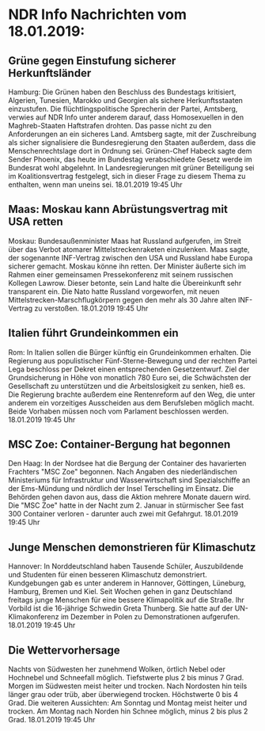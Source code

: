 # NDR Info Nachrichten vom 18.01.2019:


## Grüne gegen Einstufung sicherer Herkunftsländer
Hamburg: Die Grünen haben den Beschluss des Bundestags kritisiert, Algerien, Tunesien, Marokko und Georgien als sichere Herkunftsstaaten einzustufen. Die flüchtlingspolitische Sprecherin der Partei, Amtsberg, verwies auf NDR Info unter anderem darauf, dass Homosexuellen in den Maghreb-Staaten Haftstrafen drohten. Das passe nicht zu den Anforderungen an ein sicheres Land. Amtsberg sagte, mit der Zuschreibung als sicher signalisiere die Bundesregierung den Staaten außerdem, dass die Menschenrechtslage dort in Ordnung sei. Grünen-Chef Habeck sagte dem Sender Phoenix, das heute im Bundestag verabschiedete Gesetz werde im Bundesrat wohl abgelehnt. In Landesregierungen mit grüner Beteiligung sei im Koalitionsvertrag festgelegt, sich in dieser Frage zu diesem Thema zu enthalten, wenn man uneins sei. 18.01.2019 19:45 Uhr 

## Maas: Moskau kann Abrüstungsvertrag mit USA retten
Moskau: Bundesaußenminister Maas hat Russland aufgerufen, im Streit über das Verbot atomarer Mittelstreckenraketen einzulenken. Maas sagte, der sogenannte INF-Vertrag zwischen den USA und Russland habe Europa sicherer gemacht. Moskau könne ihn retten. Der Minister äußerte sich im Rahmen einer gemeinsamen Pressekonferenz mit seinem russischen Kollegen Lawrow. Dieser betonte, sein Land halte die Übereinkunft sehr transparent ein. Die Nato hatte Russland vorgeworfen, mit neuen Mittelstrecken-Marschflugkörpern gegen den mehr als 30 Jahre alten INF-Vertrag zu verstoßen. 18.01.2019 19:45 Uhr 

## Italien führt Grundeinkommen ein
Rom: In Italien sollen die Bürger künftig ein Grundeinkommen erhalten. Die Regierung aus populistischer Fünf-Sterne-Bewegung und der rechten Partei Lega beschloss per Dekret einen entsprechenden Gesetzentwurf. Ziel der Grundsicherung in Höhe von monatlich 780 Euro sei, die Schwächsten der Gesellschaft zu unterstützen und die Arbeitslosigkeit zu senken, hieß es. Die Regierung brachte außerdem eine Rentenreform auf den Weg, die unter anderem ein vorzeitiges Ausscheiden aus dem Berufsleben möglich macht. Beide Vorhaben müssen noch vom Parlament beschlossen werden. 18.01.2019 19:45 Uhr 

## MSC Zoe: Container-Bergung hat begonnen
Den Haag: In der Nordsee hat die Bergung der Container des havarierten Frachters "MSC Zoe" begonnen. Nach Angaben des niederländischen Ministeriums für Infrastruktur und Wasserwirtschaft sind Spezialschiffe an der Ems-Mündung und nördlich der Insel Terschelling im Einsatz. Die Behörden gehen davon aus, dass die Aktion mehrere Monate dauern wird. Die "MSC Zoe" hatte in der Nacht zum 2. Januar in stürmischer See fast 300 Container verloren - darunter auch zwei mit Gefahrgut. 18.01.2019 19:45 Uhr 

## Junge Menschen demonstrieren für Klimaschutz
Hannover: In Norddeutschland haben Tausende Schüler, Auszubildende und Studenten für einen besseren Klimaschutz demonstriert. Kundgebungen gab es unter anderem in Hannover, Göttingen, Lüneburg, Hamburg, Bremen und Kiel. Seit Wochen gehen in ganz Deutschland freitags junge Menschen für eine bessere Klimapolitik auf die Straße. Ihr Vorbild ist die 16-jährige Schwedin Greta Thunberg. Sie hatte auf der UN-Klimakonferenz im Dezember in Polen zu Demonstrationen aufgerufen. 18.01.2019 19:45 Uhr 

## Die Wettervorhersage
Nachts von Südwesten her zunehmend Wolken, örtlich Nebel oder Hochnebel und Schneefall möglich. Tiefstwerte plus 2 bis minus 7 Grad. Morgen im Südwesten meist heiter und trocken. Nach Nordosten hin teils länger grau oder trüb, aber überwiegend trocken. Höchstwerte 0 bis 4 Grad. Die weiteren Aussichten: Am Sonntag und Montag meist heiter und trocken. Am Montag nach Norden hin Schnee möglich, minus 2 bis plus 2 Grad. 18.01.2019 19:45 Uhr 
